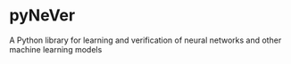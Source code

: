 # pyNeVer
A Python library for learning and verification of neural networks and other machine learning models
